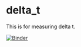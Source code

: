 # delta_t

This is for measuring delta t.

[![Binder](https://mybinder.org/badge_logo.svg)](https://mybinder.org/v2/gh/tobiaszjarosiewicz/delta_t/master)
